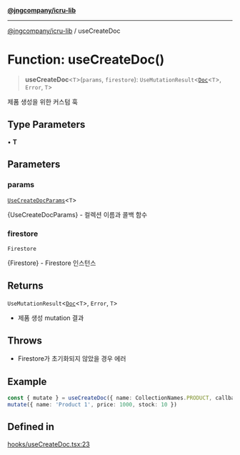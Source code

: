 [**@jngcompany/icru-lib**](../README.md)

***

[@jngcompany/icru-lib](../globals.md) / useCreateDoc

# Function: useCreateDoc()

> **useCreateDoc**\<`T`\>(`params`, `firestore`): `UseMutationResult`\<[`Doc`](../interfaces/Doc.md)\<`T`\>, `Error`, `T`\>

제품 생성을 위한 커스텀 훅

## Type Parameters

• **T**

## Parameters

### params

[`UseCreateDocParams`](../interfaces/UseCreateDocParams.md)\<`T`\>

{UseCreateDocParams<T>} - 컬렉션 이름과 콜백 함수

### firestore

`Firestore`

{Firestore} - Firestore 인스턴스

## Returns

`UseMutationResult`\<[`Doc`](../interfaces/Doc.md)\<`T`\>, `Error`, `T`\>

- 제품 생성 mutation 결과

## Throws

- Firestore가 초기화되지 않았을 경우 에러

## Example

```ts
const { mutate } = useCreateDoc({ name: CollectionNames.PRODUCT, callback: (doc) => { console.log(doc) } })
mutate({ name: 'Product 1', price: 1000, stock: 10 })
```

## Defined in

[hooks/useCreateDoc.tsx:23](https://github.com/jngcompany/icru-lib/blob/463893065235bd00666c18bdf483558e3b5f75c6/src/hooks/useCreateDoc.tsx#L23)
